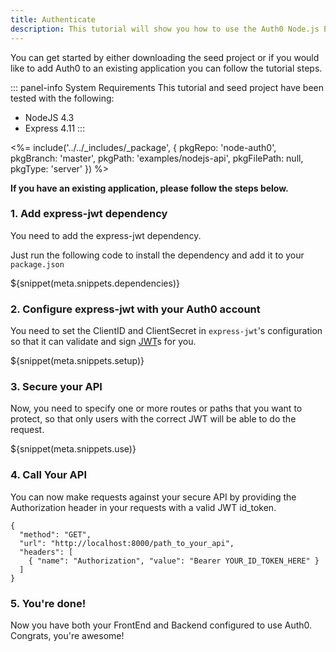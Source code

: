 ```yaml
---
title: Authenticate
description: This tutorial will show you how to use the Auth0 Node.js Express SDK to add authentication and authorization to your API.
---
```


You can get started by either downloading the seed project or if you would like to add Auth0 to an existing application you can follow the tutorial steps.

::: panel-info System Requirements
This tutorial and seed project have been tested with the following:

* NodeJS 4.3
* Express 4.11
:::

<%= include('../../_includes/_package', {
  pkgRepo: 'node-auth0',
  pkgBranch: 'master',
  pkgPath: 'examples/nodejs-api',
  pkgFilePath: null,
  pkgType: 'server'
}) %>

**If you have an existing application, please follow the steps below.**

### 1. Add express-jwt dependency

You need to add the express-jwt dependency.

Just run the following code to install the dependency and add it to your `package.json`

${snippet(meta.snippets.dependencies)}

### 2. Configure express-jwt with your Auth0 account

You need to set the ClientID and ClientSecret in `express-jwt`'s configuration so that it can validate and sign [JWT](/jwt)s for you.

${snippet(meta.snippets.setup)}

### 3. Secure your API

Now, you need to specify one or more routes or paths that you want to protect, so that only users with the correct JWT will be able to do the request.

${snippet(meta.snippets.use)}

### 4. Call Your API

You can now make requests against your secure API by providing the Authorization header in your requests with a valid JWT id_token.

```har
{
  "method": "GET",
  "url": "http://localhost:8000/path_to_your_api",
  "headers": [
    { "name": "Authorization", "value": "Bearer YOUR_ID_TOKEN_HERE" }
  ]
}
```

### 5. You're done!

Now you have both your FrontEnd and Backend configured to use Auth0. Congrats, you're awesome!
